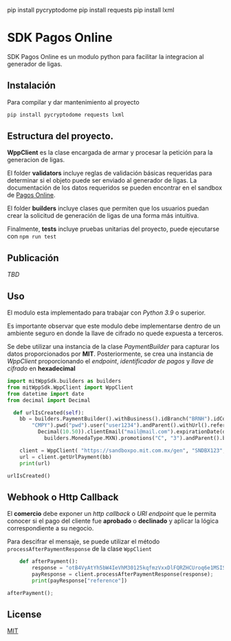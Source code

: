 pip install pycryptodome
pip install requests
pip install lxml


# SDK Pagos Online

SDK Pagos Online es un modulo python para facilitar la integracion al generador de ligas.

## Instalación

Para compilar y dar mantenimiento al proyecto

```bash
pip install pycryptodome requests lxml
```

## Estructura del proyecto.

**WppClient** es la clase encargada de armar y procesar la petición para la generacion de ligas.

El folder **validators** incluye reglas de validación básicas requeridas para determinar si el objeto puede ser enviado al generador de ligas. 
La documentación de los datos requeridos se pueden encontrar en el sandbox de [Pagos Online](https://sandboxpol.mit.com.mx/generar).

El folder **builders** incluye clases que permiten que los usuarios puedan crear la solicitud de generación de ligas de una forma más intuitiva.

Finalmente, **tests** incluye pruebas unitarias del proyecto, puede ejecutarse con `npm run test`


## Publicación

*TBD*

## Uso
El modulo esta implementado para trabajar con *Python 3.9* o superior.

Es importante observar que este modulo debe implementarse dentro de un ambiente seguro en donde la llave de cifrado no quede expuesta a terceros.

Se debe utilizar una  instancia de la clase *PaymentBuilder* para capturar los datos proporcionados por **MIT**. Posteriormente, se crea una instancia de *WppClient* proporcionando el *endpoint*, *identificador de pagos* y *llave de cifrado* en **hexadecimal**


```python
import mitWppSdk.builders as builders
from mitWppSdk.WppClient import WppClient
from datetime import date
from decimal import Decimal

  def urlIsCreated(self):
    bb = builders.PaymentBuilder().withBusiness().idBranch("BRNH").idCompany(
        "CMPY").pwd("pwd").user("user1234").andParent().withUrl().reference("PYREF0001").amount(
          Decimal(10.50)).clientEmail("mail@mail.com").expirationDate(date(2022, 9, 13)).moneda(
            builders.MonedaType.MXN).promotions("C", "3").andParent().build()

    client = WppClient( "https://sandboxpo.mit.com.mx/gen", "SNDBX123", "5DCC67393750523CD165F17E1EFADD21")
    url = client.getUrlPayment(bb)
    print(url)

urlIsCreated()
```


## Webhook o Http Callback
El **comercio** debe exponer un *http callback* o *URI endpoint* que le permita conocer si el pago del cliente fue **aprobado** o **declinado** y aplicar la lógica correspondiente a su negocio.

Para descifrar el mensaje, se puede utilizar el método `processAfterPaymentResponse` de la clase `WppClient`

```python
    def afterPayment():
        response = "otB4VyAtYh5bW4IeVhM30125kqfmzVxxDlFQRZHCUroq6e1MSISChhDstN1gKKnA%0D%0AOs%2Bdgr...";
        payResponse = client.processAfterPaymentResponse(response);
        print(payResponse["reference"])

afterPayment();
```

## License
[MIT](https://choosealicense.com/licenses/mit/)